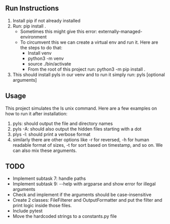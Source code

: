 ## Run Instructions
1. Install pip if not already installed
2. Run: pip install .
    - Sometimes this might give this error: externally-managed-environment
    - To circumvent this we can create a virtual env and run it. Here are the steps to do that:
      - Install venv
      - python3 -m venv <location-to-your-venv>
      - source .<location-to-your-venv>/bin/activate
      - From the root of this project run: python3 -m pip install .
3. This should install pyls in our venv and to run it simply run: pyls [optional arguments]


## Usage
This project simulates the ls unix command.  Here are a few examples on how to run it after installation:
1. pyls: should output the file and directory names
2. pyls -A: should also output the hidden files starting with a dot
3. plys -l: should print a verbose format
4. similarly there are other options like -r for reversed, -h for human readable format of sizes, -t for sort based on timestamp, and so on.  We can also mix these arguments.


## TODO
- Implement subtask 7: handle paths
- Implement subtask 9: --help with argparse and show error for illegal arguments
- Check and implement if the arguments should be case-insensitive
- Create 2 classes: FileFilterer and OutputFormatter and put the filter and print logic inside those files.
- Include pytest
- Move the hardcoded strings to a constants.py file